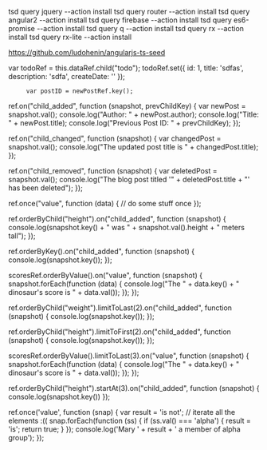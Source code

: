 ﻿tsd query jquery --action install
tsd query router --action install
tsd query angular2 --action install
tsd query firebase --action install
tsd query es6-promise --action install
tsd query  q --action install
tsd query  rx --action install
tsd query  rx-lite --action install

https://github.com/ludohenin/angularjs-ts-seed

 var todoRef = this.dataRef.child("todo");
        todoRef.set({
            id: 1,
            title: 'sdfas',
            description: 'sdfa',
            createDate: ''
        });

		 var postID = newPostRef.key();

ref.on("child_added", function (snapshot, prevChildKey)
{
    var newPost = snapshot.val();
    console.log("Author: " + newPost.author);
    console.log("Title: " + newPost.title);
    console.log("Previous Post ID: " + prevChildKey);
});

ref.on("child_changed", function (snapshot)
{
    var changedPost = snapshot.val();
    console.log("The updated post title is " + changedPost.title);
});

ref.on("child_removed", function (snapshot)
{
    var deletedPost = snapshot.val();
    console.log("The blog post titled '" + deletedPost.title + "' has been deleted");
});

ref.once("value", function (data)
{
    // do some stuff once
});

ref.orderByChild("height").on("child_added", function (snapshot)
{
    console.log(snapshot.key() + " was " + snapshot.val().height + " meters tall");
});

ref.orderByKey().on("child_added", function (snapshot)
{
    console.log(snapshot.key());
});

scoresRef.orderByValue().on("value", function (snapshot)
{
    snapshot.forEach(function (data)
    {
        console.log("The " + data.key() + " dinosaur's score is " + data.val());
    });
});

ref.orderByChild("weight").limitToLast(2).on("child_added", function (snapshot)
{
    console.log(snapshot.key());
});

ref.orderByChild("height").limitToFirst(2).on("child_added", function (snapshot)
{
    console.log(snapshot.key());
});

scoresRef.orderByValue().limitToLast(3).on("value", function (snapshot)
{
    snapshot.forEach(function (data)
    {
        console.log("The " + data.key() + " dinosaur's score is " + data.val());
    });
});

ref.orderByChild("height").startAt(3).on("child_added", function (snapshot)
{
    console.log(snapshot.key())
});

ref.once('value', function (snap)
{
    var result = 'is not';
    // iterate all the elements :((
    snap.forEach(function (ss)
    {
        if (ss.val() === 'alpha')
        {
            result = 'is';
            return true;
        }
    });
    console.log('Mary ' + result + ' a member of alpha group');
});